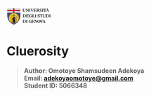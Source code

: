 <a href="https://unige.it/en/">
<img src="images/genoa_logo.png" width="20%" height="20%" title="University of Genoa" alt="University of Genoa" >
</a>

# Cluerosity

>**Author: Omotoye Shamsudeen Adekoya**   
 **Email: adekoyaomotoye@gmail.com**   
 **Student ID: 5066348**   
